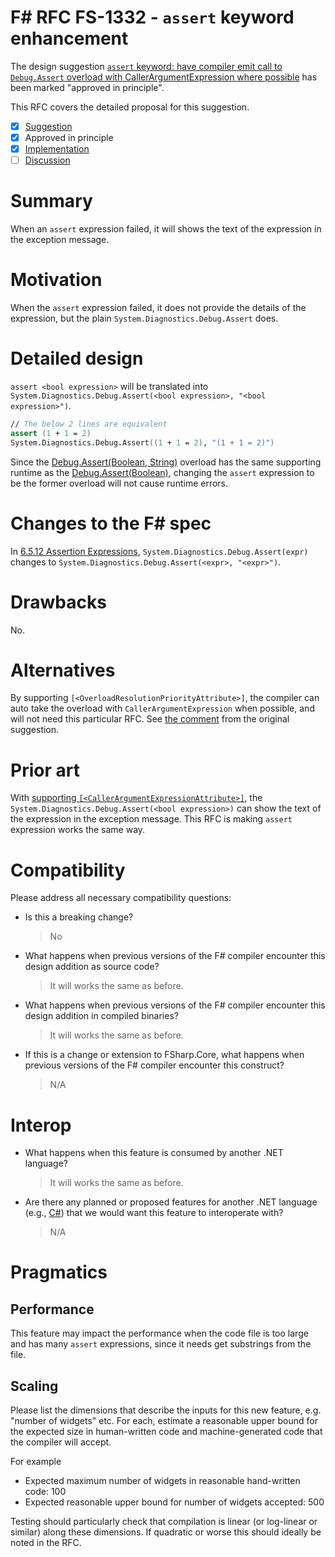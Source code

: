 # F# RFC FS-1332 - `assert` keyword enhancement

The design suggestion [`assert` keyword: have compiler emit call to `Debug.Assert` overload with CallerArgumentExpression where possible](https://github.com/dotnet/fsharp/issues/18489) has been marked "approved in principle".

This RFC covers the detailed proposal for this suggestion.

- [x] [Suggestion](https://github.com/dotnet/fsharp/issues/18489)
- [x] Approved in principle
- [x] [Implementation](https://github.com/dotnet/fsharp/pull/17519)
- [ ] [Discussion](https://github.com/fsharp/fslang-design/discussions/FILL-ME-IN)

# Summary

When an `assert` expression failed, it will shows the text of the expression in the exception message.

# Motivation

When the `assert` expression failed, it does not provide the details of the expression, but the plain `System.Diagnostics.Debug.Assert` does.

# Detailed design

`assert <bool expression>` will be translated into `System.Diagnostics.Debug.Assert(<bool expression>, "<bool expression>")`.

```fsharp
// The below 2 lines are equivalent
assert (1 + 1 = 2)
System.Diagnostics.Debug.Assert((1 + 1 = 2), "(1 + 1 = 2)")
```

Since the [Debug.Assert(Boolean, String)](https://learn.microsoft.com/en-us/dotnet/api/system.diagnostics.debug.assert?view=net-8.0#system-diagnostics-debug-assert(system-boolean-system-string)) overload has the same supporting runtime as the [Debug.Assert(Boolean)](https://learn.microsoft.com/en-us/dotnet/api/system.diagnostics.debug.assert?view=net-8.0#system-diagnostics-debug-assert(system-boolean)), changing the `assert` expression to be the former overload will not cause runtime errors.

# Changes to the F# spec

In [6.5.12 Assertion Expressions](https://github.com/fsharp/fslang-spec/blob/main/releases/FSharp-Spec-latest.md#6512-assertion-expressions), `System.Diagnostics.Debug.Assert(expr)` changes to `System.Diagnostics.Debug.Assert(<expr>, "<expr>")`.

# Drawbacks

No.

# Alternatives

By supporting `[<OverloadResolutionPriorityAttribute>]`, the compiler can auto take the overload with `CallerArgumentExpression` when possible, and will not need this particular RFC. See [the comment](https://github.com/dotnet/fsharp/issues/18489#issuecomment-2831042424) from the original suggestion.

# Prior art

With [supporting `[<CallerArgumentExpressionAttribute>]`](./FS-1149-support-CallerArgumentExpression.md), the `System.Diagnostics.Debug.Assert(<bool expression>)` can show the text of the expression in the exception message. This RFC is making `assert` expression works the same way.

# Compatibility

Please address all necessary compatibility questions:

* Is this a breaking change?
    > No
* What happens when previous versions of the F# compiler encounter this design addition as source code?
    > It will works the same as before.
* What happens when previous versions of the F# compiler encounter this design addition in compiled binaries?
    > It will works the same as before.
* If this is a change or extension to FSharp.Core, what happens when previous versions of the F# compiler encounter this construct?
    > N/A
# Interop

* What happens when this feature is consumed by another .NET language?
    > It will works the same as before.
* Are there any planned or proposed features for another .NET language (e.g., [C#](https://github.com/dotnet/csharplang)) that we would want this feature to interoperate with?
    > N/A

# Pragmatics

## Performance

This feature may impact the performance when the code file is too large and has many `assert` expressions, since it needs get substrings from the file.

## Scaling

Please list the dimensions that describe the inputs for this new feature, e.g. "number of widgets" etc.  For each, estimate a reasonable upper bound for the expected size in human-written code and machine-generated code that the compiler will accept.

For example

* Expected maximum number of widgets in reasonable hand-written code: 100
* Expected reasonable upper bound for number of widgets accepted: 500

Testing should particularly check that compilation is linear (or log-linear or similar) along these dimensions.  If quadratic or worse this should ideally be noted in the RFC.
